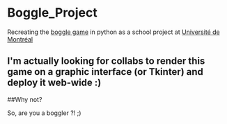 # Boggle_Project
Recreating the [boggle game](https://www.puzzle-words.com/boggle-4x4/) in python as a school project at [Université de Montréal](https://www.umontreal.ca/)

## I'm actually looking for collabs to render this game on a graphic interface (or Tkinter) and deploy it web-wide :)
##Why not?

So, are you a boggler ?! ;)
